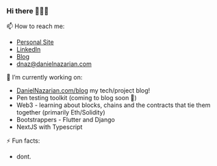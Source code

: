 ### Hi there 🐧🥸👹

📫 How to reach me:
- [Personal Site](https://danielnazarian.com)
- [LinkedIn](https://www.linkedin.com/in/daniel-nazarian)
- [Blog](https://www.danielnazarian.com/blog)
- <dnaz@danielnazarian.com>

🔭 I’m currently working on:
- [DanielNazarian.com/blog](https://danielnazarian.com/blog) my tech/project blog!
- Pen testing toolkit (coming to blog soon 👀)
- Web3 - learning about blocks, chains and the contracts that tie them together (primarily Eth/Solidity)
- Bootstrappers - Flutter and Django
- NextJS with Typescript

⚡ Fun facts:
- dont.


<!--
**dan1229/dan1229** is a ✨ _special_ ✨ repository because its `README.md` (this file) appears on your GitHub profile.

Here are some ideas to get you started:

- 🔭 I’m currently working on ...
- 🌱 I’m currently learning ...
- 👯 I’m looking to collaborate on ...
- 🤔 I’m looking for help with ...
- 💬 Ask me about ...
- 📫 How to reach me: ...
- 😄 Pronouns: ...
- ⚡ Fun fact: ...
-->

